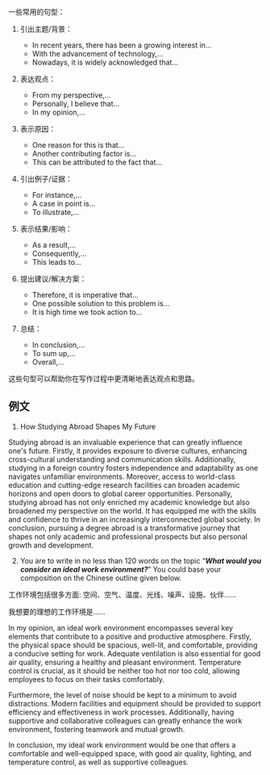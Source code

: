 一些常用的句型：

1. 引出主题/背景：

   - In recent years, there has been a growing interest in...
   - With the advancement of technology,...
   - Nowadays, it is widely acknowledged that...

2. 表达观点：

   - From my perspective,...
   - Personally, I believe that...
   - In my opinion,...

3. 表示原因：

   - One reason for this is that...
   - Another contributing factor is...
   - This can be attributed to the fact that...

4. 引出例子/证据：

   - For instance,...
   - A case in point is...
   - To illustrate,...

5. 表示结果/影响：

   - As a result,...
   - Consequently,...
   - This leads to...

6. 提出建议/解决方案：

   - Therefore, it is imperative that...
   - One possible solution to this problem is...
   - It is high time we took action to...

7. 总结：
   - In conclusion,...
   - To sum up,...
   - Overall,...

这些句型可以帮助你在写作过程中更清晰地表达观点和思路。

## 例文

1. How Studying Abroad Shapes My Future

Studying abroad is an invaluable experience that can greatly influence one's future. Firstly, it provides exposure to diverse cultures, enhancing cross-cultural understanding and communication skills. Additionally, studying in a foreign country fosters independence and adaptability as one navigates unfamiliar environments. Moreover, access to world-class education and cutting-edge research facilities can broaden academic horizons and open doors to global career opportunities. Personally, studying abroad has not only enriched my academic knowledge but also broadened my perspective on the world. It has equipped me with the skills and confidence to thrive in an increasingly interconnected global society. In conclusion, pursuing a degree abroad is a transformative journey that shapes not only academic and professional prospects but also personal growth and development.

2. You are to write in no less than 120 words on the topic “**_What would you consider an ideal work environment?_**” You could base your composition on the Chinese outline given below.

工作环境包括很多方面: 空间、空气、温度、光线、噪声、设施、伙伴……

我想要的理想的工作环境是……

In my opinion, an ideal work environment encompasses several key elements that contribute to a positive and productive atmosphere. Firstly, the physical space should be spacious, well-lit, and comfortable, providing a conducive setting for work. Adequate ventilation is also essential for good air quality, ensuring a healthy and pleasant environment. Temperature control is crucial, as it should be neither too hot nor too cold, allowing employees to focus on their tasks comfortably.

Furthermore, the level of noise should be kept to a minimum to avoid distractions. Modern facilities and equipment should be provided to support efficiency and effectiveness in work processes. Additionally, having supportive and collaborative colleagues can greatly enhance the work environment, fostering teamwork and mutual growth.

In conclusion, my ideal work environment would be one that offers a comfortable and well-equipped space, with good air quality, lighting, and temperature control, as well as supportive colleagues.
